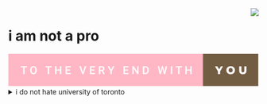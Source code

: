 <img align="right" src="https://github-readme-stats.vercel.app/api?username=baicaitomato&include_all_commits=true&count_private=true&text_color=725C42&show_icons=true&hide_title=true&title_color=FFB7C5&icon_color=FFB7C5" />

# i am not a pro
<img src="https://github.com/baicaitomato/baicaitomato/blob/main/to-the-very-end-with-you.svg" />
<details>
  <summary>i do not hate university of toronto</summary>
  no csc311 not talking to you
</details>
